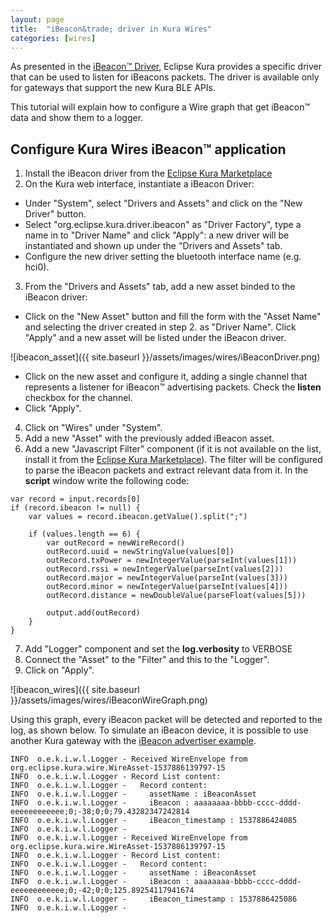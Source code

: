 ```yaml
---
layout: page
title:  "iBeacon&trade; driver in Kura Wires"
categories: [wires]
---
```


As presented in the [iBeacon&trade; Driver](ibeacon-driver.html), Eclipse Kura provides a specific driver that can be used to listen for iBeacons packets. The driver is available only for gateways that support the new Kura BLE APIs.

This tutorial will explain how to configure a Wire graph that get iBeacon&trade; data and show them to a logger.

## Configure Kura Wires iBeacon&trade; application

1. Install the iBeacon driver from the [Eclipse Kura Marketplace](https://marketplace.eclipse.org/content/ibeacon-driver-eclipse-kura)
2. On the Kura web interface, instantiate a iBeacon Driver:
  * Under "System", select "Drivers and Assets" and click on the "New Driver" button.
  * Select "org.eclipse.kura.driver.ibeacon" as "Driver Factory", type a name in to "Driver Name" and click "Apply": a new driver will be instantiated and shown up under the "Drivers and Assets" tab.
  * Configure the new driver setting the bluetooth interface name (e.g. hci0).
3. From the "Drivers and Assets" tab, add a new asset binded to the iBeacon driver:
  * Click on the "New Asset" button and fill the form with the "Asset Name" and selecting the driver created in step 2. as "Driver Name". Click "Apply" and a new asset will be listed under the iBeacon driver.

  ![ibeacon_asset]({{ site.baseurl }}/assets/images/wires/iBeaconDriver.png)

  * Click on the new asset and configure it, adding a single channel that represents a listener for iBeacon&trade; advertising packets. Check the **listen** checkbox for the channel.
  * Click "Apply".
4. Click on "Wires" under "System".
5. Add a new "Asset" with the previously added iBeacon asset.
6. Add a new "Javascript Filter" component (if it is not available on the list, install it from the [Eclipse Kura Marketplace](https://marketplace.eclipse.org/content/wires-script-filter-kura)). The filter will be configured to parse the iBeacon packets and extract relevant data from it. In the **script** window write the following code:
   
```
var record = input.records[0]
if (record.ibeacon != null) {
    var values = record.ibeacon.getValue().split(";")

    if (values.length == 6) {
        var outRecord = newWireRecord()
        outRecord.uuid = newStringValue(values[0])  
        outRecord.txPower = newIntegerValue(parseInt(values[1]))
        outRecord.rssi = newIntegerValue(parseInt(values[2]))
        outRecord.major = newIntegerValue(parseInt(values[3]))
        outRecord.minor = newIntegerValue(parseInt(values[4]))
        outRecord.distance = newDoubleValue(parseFloat(values[5]))

        output.add(outRecord)
    }
}
```

7. Add "Logger" component and set the **log.verbosity** to VERBOSE
8. Connect the "Asset" to the "Filter" and this to the "Logger".
9. Click on "Apply".

![ibeacon_wires]({{ site.baseurl }}/assets/images/wires/iBeaconWireGraph.png)

Using this graph, every iBeacon packet will be detected and reported to the log, as shown below. To simulate an iBeacon device, it is possible to use another Kura gateway with the [iBeacon advertiser example](https://github.com/eclipse/kura/tree/develop/kura/examples/org.eclipse.kura.example.ibeacon.advertiser).

```
INFO  o.e.k.i.w.l.Logger - Received WireEnvelope from org.eclipse.kura.wire.WireAsset-1537886139797-15
INFO  o.e.k.i.w.l.Logger - Record List content:
INFO  o.e.k.i.w.l.Logger -   Record content:
INFO  o.e.k.i.w.l.Logger -     assetName : iBeaconAsset
INFO  o.e.k.i.w.l.Logger -     iBeacon : aaaaaaaa-bbbb-cccc-dddd-eeeeeeeeeeee;0;-38;0;0;79.43282347242814
INFO  o.e.k.i.w.l.Logger -     iBeacon_timestamp : 1537886424085
INFO  o.e.k.i.w.l.Logger -
INFO  o.e.k.i.w.l.Logger - Received WireEnvelope from org.eclipse.kura.wire.WireAsset-1537886139797-15
INFO  o.e.k.i.w.l.Logger - Record List content:
INFO  o.e.k.i.w.l.Logger -   Record content:
INFO  o.e.k.i.w.l.Logger -     assetName : iBeaconAsset
INFO  o.e.k.i.w.l.Logger -     iBeacon : aaaaaaaa-bbbb-cccc-dddd-eeeeeeeeeeee;0;-42;0;0;125.89254117941674
INFO  o.e.k.i.w.l.Logger -     iBeacon_timestamp : 1537886425086
INFO  o.e.k.i.w.l.Logger -
```